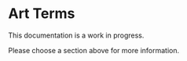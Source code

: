 # Art Terms
This documentation is a work in progress.

Please choose a section above for more information.
